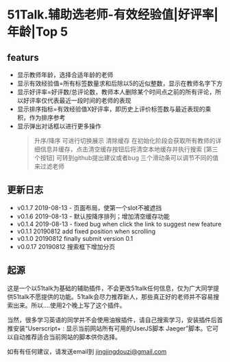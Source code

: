 # 51Talk.辅助选老师-有效经验值|好评率|年龄|Top 5
## featurs
- 显示教师年龄，选择合适年龄的老师
- 显示有效经验值=所有标签数量求和后除以5的近似整数，显示在教师名字下方
- 显示好评率=好评数/总评论数，教师本人删除某个时间点之前的所有评论，所以好评率仅代表最近一段时间的老师的表现
- 显示排序指标=有效经验值X好评率，即历史上评价标签数与最近表现的乘积，作为排序参考
- 显示弹出对话框以进行更多操作
	>升序/降序 可进行切换展示
	> 清除缓存 在初始化阶段会获取所有教师的详细信息并缓存，点击清空缓存按钮后将清空本地缓存并执行搜索
	> [第三个按钮] 可转到github提出建议或者bug
	> 三个滑动条可以调节不同的值来过滤老师

## 更新日志
- v0.1.7 2019-08-13 - 页面布局，使第一个slot不被遮挡
- v0.1.6 2019-08-13 - 默认按降序排列；增加清空缓存功能
- v0.1.4 2019-08-13 - fixed bug when click the link to suggest new feature
- v0.1.1 20190812 add fixed position when scrolling
- v0.1.0 20190812 finally submit version 0.1
- v0.0.17 20190812 搜索框下增加分页

## 起源
这是一个以51talk为基础的辅助插件，不会更改51talk任何信息，仅为广大同学提供51talk不愿提供的功能。51talk会尽力推荐新人，那些真正好的老师并不容易搜索出来。所以....使用2个晚上写了这个插件。

当然，很多学习英语的同学并不会使用油猴插件，请自己搜索学习，安装插件后首推安装“Userscript+ : 显示当前网站所有可用的UserJS脚本 Jaeger”脚本。它可以自动推荐适合当前网站的脚本供你选择。

如有有任何建议，请发送email到 jingjingdouzi@gmail.com
